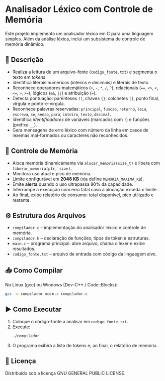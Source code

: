 # Analisador Léxico com Controle de Memória

Este projeto implementa um analisador léxico em C para uma linguagem simples. Além da análise léxica, inclui um subsistema de controle de memória dinâmico.

## 📝 Descrição

- Realiza a leitura de um arquivo-fonte (`codigo_fonte.txt`) e segmenta o texto em *tokens*.
- Identifica literais numéricos (inteiros e decimais) e literais de texto.
- Reconhece operadores matemáticos (`+`, `-`, `*`, `/`, `^`), relacionais (`==`, `<>`, `<`, `<=`, `>`, `>=`), lógicos (`&&`, `||`) e atribuição (`=`).
- Detecta pontuação: parênteses `()`, chaves `{}`, colchetes `[]`, ponto final, vírgula e ponto-e-vírgula.
- Reconhece palavras reservadas: `principal`, `funcao`, `retorno`, `leia`, `escreva`, `se`, `senao`, `para`, `inteiro`, `texto`, `decimal`.
- Identifica *identificadores* de variáveis (marcados com `!`) e funções (prefixo `__`).
- Gera mensagens de erro léxico com número da linha em casos de lexemas mal-formados ou caracteres não reconhecidos.

## 💾 Controle de Memória

- Aloca memória dinamicamente via `alocar_memoria(size_t)` e libera com `liberar_memoria(ptr, size)`.
- Monitora uso atual e pico de memória.
- Limite configurável em **2048 KB** (via define `MEMORIA_MAXIMA_KB`).
- Emite **alerta** quando o uso ultrapassa 90% da capacidade.
- Interrompe a execução com erro fatal caso a alocação exceda o limite.
- Ao final, exibe relatório de consumo: total disponível, pico utilizado e restante.

## ⚙️ Estrutura dos Arquivos

- `compilador.c`  – implementação do analisador léxico e controle de memória.
- `compilador.h`  – declaração de funções, tipos de token e estruturas.
- `main.c`        – programa principal: abre arquivo, chama o lexer e exibe resultados.
- `codigo_fonte.txt` – arquivo de entrada com código da linguagem alvo.

## 📥 Como Compilar

No Linux (gcc) ou Windows (Dev-C++ / Code::Blocks):

```bash
gcc -o compilador main.c compilador.c
```

## ▶️ Como Executar

1. Coloque o código-fonte a analisar em `codigo_fonte.txt`.
2. Execute:
   ```bash
   ./compilador
   ```
3. O programa exibirá a lista de tokens e, ao final, o relatório de memória.

## 📄 Licença

Distribuído sob a licença GNU GENERAL PUBLIC LICENSE.
